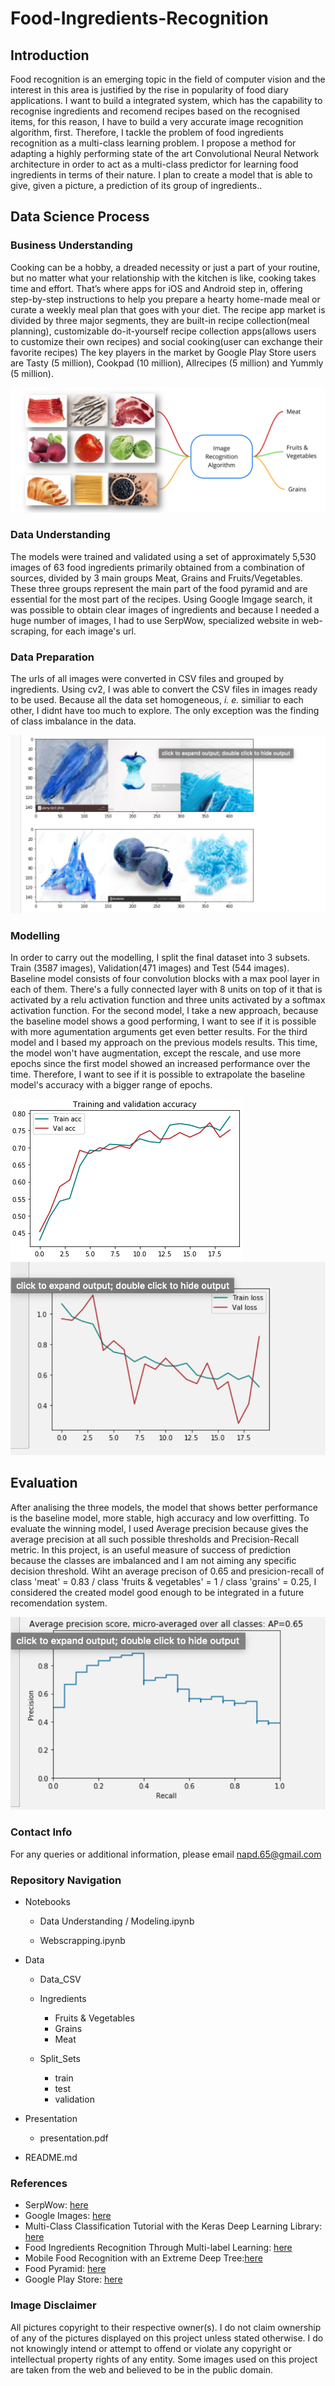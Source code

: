 # Food-Ingredients-Recognition
   


## Introduction

Food recognition is an emerging topic in the field of computer vision and the interest in this area is justified by the rise in popularity of food diary applications.
I want to build a integrated system, which has the capability to recognise ingredients and recomend recipes based on the recognised items, for this reason, I have to build a very accurate image recognition algorithm, first.
Therefore, I tackle the problem of food ingredients recognition as a multi-class learning problem. I propose a method for adapting a highly performing state of the art Convolutional Neural Network architecture in order to act as a multi-class predictor for learning food ingredients in terms of their nature.
I plan to create a model that is able to give, given a picture, a prediction of its group of ingredients..


## Data Science Process


### Business Understanding

Cooking can be a hobby, a dreaded necessity or just a part of your routine, but no matter what your relationship with the kitchen is like, cooking takes time and effort. That’s where apps for iOS and Android step in, offering step-by-step instructions to help you prepare a hearty home-made meal or curate a weekly meal plan that goes with your diet.
The recipe app market is divided by three major segments, they are built-in recipe collection(meal planning), customizable do-it-yourself recipe collection apps(allows users to customize their own recipes) and social cooking(user can exchange their favorite recipes)
The key players in the market by Google Play Store users are Tasty (5 million), Cookpad (10 million), Allrecipes (5 million) and Yummly (5 million).



![](./Data/screen.png)

   
   
### Data Understanding

The models were trained and validated using a set of approximately 5,530 images of 63 food ingredients primarily obtained from a combination of sources, divided by 3 main groups Meat, Grains and Fruits/Vegetables.
These three groups represent the main part of the food pyramid and are essential for the most part of the recipes.
Using Google Imgage search, it was possible to obtain clear images of ingredients and because I needed a huge number of images, I had to use SerpWow, specialized website in web-scraping, for each image's url.


### Data Preparation

The urls of all images were converted in CSV files and grouped by ingredients. Using cv2, I was able to convert the CSV files in images ready to be used.
Because all the data set homogeneous, *i. e.* similiar to each other, I didnt have too much to explore. The only exception was the finding of class imbalance in the data.


![](./Data/data_preparation.png)



### Modelling

In order to carry out the modelling, I split the final dataset into 3 subsets. Train (3587 images), Validation(471 images) and Test (544 images).
Baseline model consists of four convolution blocks with a max pool layer in each of them. There's a fully connected layer with 8 units on top of it that is activated by a relu activation function and three units activated by a softmax activation function.
For the second model, I take a new approach, because the baseline model shows a good performing, I want to see if it is possible with more agumentation arguments get even better results.
For the third model and I based my approach on the previous models results. This time, the model won't have augmentation, except the rescale, and use more epochs since the first model showed an increased performance over the time. Therefore, I want to see if it is possible to extrapolate the baseline model's accuracy with a bigger range of epochs.


![](./Data/baseline_accuracy.png) ![](./Data/baseline_loss.png)



## Evaluation

After analising the three models, the model that shows better performance is the baseline model, more stable, high accuracy and low overfitting.
To evaluate the winning model, I used Average precision because gives the average precision at all such possible thresholds and Precision-Recall metric. In this project, is an useful measure of success of prediction because the classes are imbalanced and I am not aiming any specific decision threshold.
Wiht an average precison of 0.65 and presicion-recall of class 'meat' = 0.83 / class 'fruits & vegetables' = 1 / class 'grains' = 0.25, I considered the created model good enough  to be integrated in a future recomendation system.


![](./Data/average_precision.png)



### Contact Info

For any queries or additional information, please email napd.65@gmail.com


###  Repository Navigation

   * Notebooks
   
     * Data Understanding / Modeling.ipynb

     * Webscrapping.ipynb

   * Data
     
     * Data_CSV

     * Ingredients
       
       * Fruits & Vegetables
       * Grains
       * Meat

     * Split_Sets
       
       * train
       * test
       * validation

   
   * Presentation
   
     * presentation.pdf
   
   * README.md
   
   
### References

-  SerpWow: [here](https://serpwow.com/)
-  Google Images: [here](https://www.google.com/imghp?hl=en)
-  Multi-Class Classification Tutorial with the Keras Deep Learning Library: [here](https://machinelearningmastery.com/multi-class-classification-tutorial-keras-deep-learning-library/)
-  Food Ingredients Recognition Through Multi-label Learning: [here](https://link.springer.com/chapter/10.1007/978-3-319-70742-6_37)
-  Mobile Food Recognition with an Extreme Deep Tree:[here](https://dl.acm.org/doi/10.1145/2967413.2967428)
-  Food Pyramid: [here](https://www.safefood.eu/Healthy-Eating/The-Food-Pyramid-and-The-Eatwell-Guide/The-Food-Pyramid.aspx)
-  Google Play Store: [here](https://play.google.com/store?hl=en)


### Image Disclaimer

All pictures copyright to their respective owner(s). I do not claim ownership of any of the pictures displayed on this project unless stated otherwise. I do not knowingly intend or attempt to offend or violate any copyright or intellectual property rights of any entity. Some images used on this project are taken from the web and believed to be in the public domain.